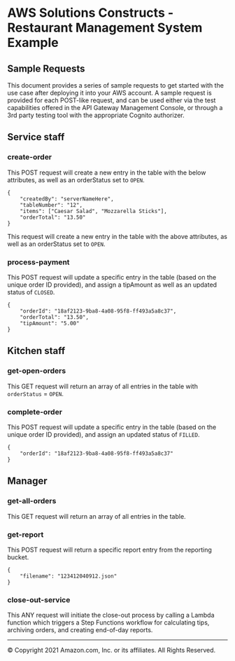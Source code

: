 # AWS Solutions Constructs - Restaurant Management System Example

## Sample Requests
This document provides a series of sample requests to get started with the use case after deploying it into your
AWS account. A sample request is provided for each POST-like request, and can be used either via the test capabilities
offered in the API Gateway Management Console, or through a 3rd party testing tool with the appropriate Cognito
authorizer.

## Service staff

### create-order
This POST request will create a new entry in the table with the below attributes, as well as an orderStatus set to `OPEN`.
```
{
	"createdBy": "serverNameHere",
	"tableNumber": "12",
	"items": ["Caesar Salad", "Mozzarella Sticks"],
	"orderTotal": "13.50"
}
```
This request will create a new entry in the table with the above attributes, as well as an orderStatus set to `OPEN`.

### process-payment
This POST request will update a specific entry in the table (based on the unique order ID provided), and assign a tipAmount
as well as an updated status of `CLOSED`.
```
{
	"orderId": "18af2123-9ba8-4a08-95f8-ff493a5a8c37",
	"orderTotal": "13.50",
	"tipAmount": "5.00"
}
```

## Kitchen staff

### get-open-orders
This GET request will return an array of all entries in the table with `orderStatus` = `OPEN`.

### complete-order
This POST request will update a specific entry in the table (based on the unique order ID provided), and assign an updated status of `FILLED`.
```
{
	"orderId": "18af2123-9ba8-4a08-95f8-ff493a5a8c37"
}
```

## Manager

### get-all-orders
This GET request will return an array of all entries in the table.

### get-report
This POST request will return a specific report entry from the reporting bucket.
```
{
	"filename": "123412040912.json"
}
```

### close-out-service
This ANY request will initiate the close-out process by calling a Lambda function which triggers a Step Functions workflow 
for calculating tips, archiving orders, and creating end-of-day reports.



***
&copy; Copyright 2021 Amazon.com, Inc. or its affiliates. All Rights Reserved.
